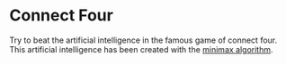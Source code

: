 # Connect Four

Try to beat the artificial intelligence in the famous game of connect four. This artificial intelligence has been created with the [minimax algorithm](https://fr.wikipedia.org/wiki/Algorithme_minimax).
